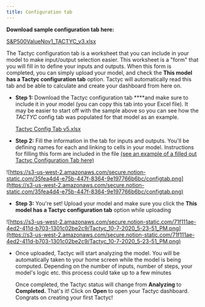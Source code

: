 ```yaml
---
title: Configuration tab
---
```

**Download sample configuration tab here:** 

[S&P500ValueNov1_TACTYC_v3.xlsx](https://s3-us-west-2.amazonaws.com/secure.notion-static.com/3101e450-4f08-4660-9002-c74ff6c4f53f/SP500ValueNov1_TACTYC_v3.xlsx)

The Tactyc configuration tab is a worksheet that you can include in your model to make input/output selection easier. This worksheet is a "form" that you will fill in to define your inputs and outputs. When this form is completed, you can simply upload your model, and check the **This model has a Tactyc configuration tab** option. Tactyc will automatically read this tab and be able to calculate and create your dashboard from here on.

- **Step 1:** Download the Tactyc configuration tab ****and make sure to include it in your model (you can copy this tab into your Excel file). It may be easier to start off with the sample above so you can see how the *TACTYC* config tab was populated for that model as an example.

    [Tactyc Config Tab v5.xlsx](https://s3-us-west-2.amazonaws.com/secure.notion-static.com/305d6629-db17-4f68-a1d7-b0610ed4d97d/Tactyc_Config_Tab_v5.xlsx)

- **Step 2:**  Fill the information in the tab for inputs and outputs. You'll be defining names for each and linking to cells in your model. Instructions for filling this form are included in the file [(see an example of a filled out Tactyc Configuration Tab here)](https://tactyc-assets.s3-us-west-1.amazonaws.com/AppleAug20_config.xlsx)

![https://s3-us-west-2.amazonaws.com/secure.notion-static.com/35fea4d4-e75b-447f-8364-9e197766b6bc/configtab.png](https://s3-us-west-2.amazonaws.com/secure.notion-static.com/35fea4d4-e75b-447f-8364-9e197766b6bc/configtab.png)

- **Step 3:**  You're set! Upload your model and make sure you click the **This model has a Tactyc configuration tab** option while uploading

![https://s3-us-west-2.amazonaws.com/secure.notion-static.com/71f111ae-4ed2-411d-b703-1301c02be2c9/Tactyc_10-7-2020_5-23-51_PM.png](https://s3-us-west-2.amazonaws.com/secure.notion-static.com/71f111ae-4ed2-411d-b703-1301c02be2c9/Tactyc_10-7-2020_5-23-51_PM.png)

- Once uploaded, Tactyc will start analyzing the model. You will be automatically taken to your home screen while the model is being computed. Depending on the number of inputs, number of steps, your model's logic etc. this process could take up to a few minutes

    Once completed, the Tactyc status will change from **Analyzing** to **Completed.** That's it! Click on **Open** to open your Tactyc dashboard. Congrats on creating your first Tactyc!